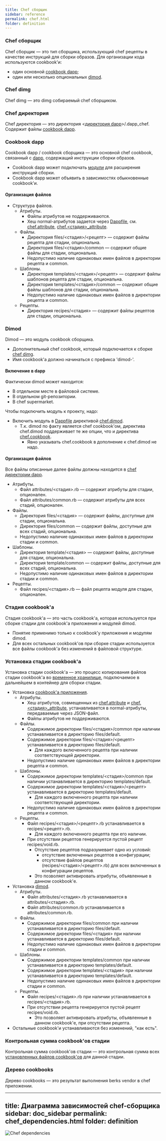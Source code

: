 ```yaml
---
title: Chef сборщик
sidebar: reference
permalink: chef.html
folder: definition
---
```


### Chef сборщик

Chef сборщик — это тип сборщика, использующий chef рецепты в качестве инструкций для сборки образов. Для организации кода используются cookbook'и:

* один основной [cookbook dapp](#cookbook-dapp);
* один или несколько опциональных [dimod](#dimod).

### Chef dimg

Chef dimg — это dimg собираемый chef сборщиком.

### Chef директория

Chef директория — это директория \<[директория dapp](definitions.html#директория-dapp)\>/.dapp_chef. Содержит файлы [cookbook dapp](#cookbook-dapp).

### Cookbook dapp

Cookbook dapp / cookbook сборщика — это основной chef cookbook, связанный с [dapp](definitions.html#dapp), содержащий инструкции сборки образов.

* Cookbook dapp может подключать [модули](#dimod) для расширения инструкций сборки.
* Cookbook dapp может объявить в зависимостях обыкновенные cookbook'и.

#### Организация файлов

* Структура файлов.
  * Атрибуты.
    * Файлы атрибутов не поддерживаются.
    * Хеш normal-атрибутов задается через [Dappfile](definitions.html#dappfile), см. [chef.attribute](chef_directives.html#chef-attributes), [chef.\<стадия\>\_attribute](chef_directives.html#chef-<стадия>_attributes).
  * Файлы.
    * Директория files/\<стадия\>/\<рецепт\> — содержит файлы рецепта для стадии, опциональна.
    * Директория files/\<стадия\>/common — содержит общие файлы для стадии, опциональна.
    * Недопустимо наличие одинаковых имен файлов в директории рецепта и common.
  * Шаблоны.
    * Директория templates/\<стадия\>/\<рецепт\> — содержит файлы шаблонов рецепта для стадии, опциональна.
    * Директория templates/\<стадия\>/common — содержит общие файлы шаблонов для стадии, опциональна.
    * Недопустимо наличие одинаковых имен файлов в директории рецепта и common.
  * Рецепты.
    * Директория recipes/\<стадия\> — содержит файлы рецептов для стадии, опциональна.

### Dimod

Dimod — это модуль cookbook сборщика.

* Дополнительный chef cookbook, который подключается к сборке [chef dimg](#chef-dimg).
* Имя cookbook'а должно начинаться с префикса 'dimod-'.

#### Включение в dapp

Фактически dimod может находится:

* В отдельном месте в файловой системе.
* В отдельном git-репозитории.
* В chef supermarket.

Чтобы подключить модуль к проекту, надо:

* Включить модуль в [Dappfile](definitions.html#dappfile) директивой [chef.dimod](chef_directives.html#chef-dimod-<mod>-<version-constraint>-<cookbook-opts>).
  * Т.к. dimod по факту является chef cookbook'ом, директива chef.dimod поддерживает те же опции, что и директива [chef.cookbook](chef_directives.html#chef-cookbook-<cookbook>-<version-constraint>-<cookbook-opts>).
    * Явно указывать chef.cookbook в дополнение к chef.dimod не надо.

#### Организация файлов

Все файлы описанные далее файлы должны находится в [chef директории dapp](#chef-директория).

* Атрибуты.
  * Файл attributes/\<стадия\>.rb — содержит атрибуты для стадии, опционален.
  * Файл attributes/common.rb — содержит атрибуты для всех стадий, опционален.
* Файлы.
  * Директория files/\<стадия\> — содержит файлы, доступные для стадии, опциональна.
  * Директория files/common — содержит файлы, доступные для всех стадий, опциональна.
  * Недопустимо наличие одинаковых имен файлов в директории стадии и common.
* Шаблоны.
  * Директория template/\<стадия\> — содержит файлы, доступные для стадии, опциональна.
  * Директория template/common — содержит файлы, доступные для всех стадий, опциональна.
  * Недопустимо наличие одинаковых имен файлов в директории стадии и common.
* Рецепты.
  * Файл recipes/\<стадия\>.rb — файл рецепта модуля для стадии, опционален.

### Стадия cookbook'а

Стадия cookbook'а — это часть cookbook'а, которая используется при сборке стадии для cookbook'а приложения и модулей dimod.

* Понятие применимо только к cookbook'у приложения и модулям dimod.
* Для всех остальных cookbook'ов при сборке стадии используется все файлы cookbook'а без изменений в файловой структуре.

### Установка стадии cookbook'а
Установка стадии cookbook'а — это процесс копирования файлов стадии cookbook'а во [временное хранилище](definitions.html#временная-директория-приложения), подключаемое в дальнейшем в контейнер для сборки стадии.

* Установка [cookbook'а приложения](#cookbook-dapp).
  * Атрибуты.
    * Хеш атрибутов, совмещенных из [chef.attribute](chef_directives.html#chef-attributes) и [chef.\<стадия\>\_attribute](chef_directives.html#chef-<стадия>_attributes), устанавливается в normal-атрибуты, передаваемые через JSON-файл.
    * Файлы атрибутов не поддерживаются.
  * Файлы.
    * Содержимое директории files/\<стадия\>/common при наличии устанавливается в директорию files/default.
    * Содержимое директории files/\<стадия\>/\<рецепт\> устанавливается в директорию files/default.
      * Для каждого включенного рецепта при наличии соответствующей директории.
    * Недопустимо наличие одинаковых имен файлов в директории рецепта и common.
  * Шаблоны.
    * Содержимое директории templates/\<стадия\>/common при наличии устанавливается в директорию templates/default.
    * Содержимое директории templates/\<стадия\>/\<рецепт\> устанавливается в директорию templates/default.
      * Для каждого включенного рецепта при наличии соответствующей директории.
    * Недопустимо наличие одинаковых имен файлов в директории рецепта и common.
  * Рецепты.
    * Файл recipes/\<стадия\>/\<рецепт\>.rb устанавливается в recipes/\<рецепт\>.rb.
      * Для каждого включенного рецепта при его наличии.
    * При отсутствии рецептов генерируется пустой рецепт recipes/void.rb.
      * Отсутствие рецептов подразумевает одно из условий:
        * отсутствие включенных рецептов в конфигурации;
        * отсутствие файлов рецептов (recipes/\<стадия\>/\<рецепт\>.rb) для всех включенных в конфигурации рецептов.
      * Это позволяет активировать атрибуты, объявленные в данном cookbook'е.
* Установка [dimod](#dimod).
  * Атрибуты.
    * Файл attributes/\<стадия\>.rb устанавливается в attributes/\<стадия\>.rb.
    * Файл attributes/common.rb устанавливается в attributes/common.rb.
  * Файлы.
    * Содержимое директории files/common при наличии устанавливается в директорию files/default.
    * Содержимое директории files/\<стадия\> при наличии устанавливается в директорию files/default.
    * Недопустимо наличие одинаковых имен файлов в директории стадии и common.
  * Шаблоны.
    * Содержимое директории templates/common при наличии устанавливается в директорию templates/default.
    * Содержимое директории templates/\<стадия\> при наличии устанавливается в директорию templates/default.
    * Недопустимо наличие одинаковых имен файлов в директории стадии и common.
  * Рецепты.
    * Файл recipes/\<стадия\>.rb при наличии устанавливается в recipes/\<стадия\>.rb.
    * При отсутствии рецепта генерируется пустой рецепт recipes/void.rb.
      * Это позволяет активировать атрибуты, объявленные в данном cookbook'е, при отсутствии рецепта.
* Остальные cookbook'и устанавливаются без изменений, "как есть".

### Контрольная сумма cookbook'ов стадии
Контрольная сумма cookbook'ов стадии — это контрольная сумма всех [установленных файлов cookbook'ов](#установка-стадии-cookbook’а) для данной стадии.

### Дерево cookbooks
Дерево cookbooks — это результат выполнения berks vendor в chef приложении.



---
title: Диаграмма зависимостей chef-сборщика
sidebar: doc_sidebar
permalink: chef_dependencies.html
folder: definition
---

![Chef dependencies](https://docs.google.com/drawings/d/1zAAmxIqpfONBp9u3kZvd_KpCukvH_htvkd--OWtWt54/pub?w=1440&h=1080)
